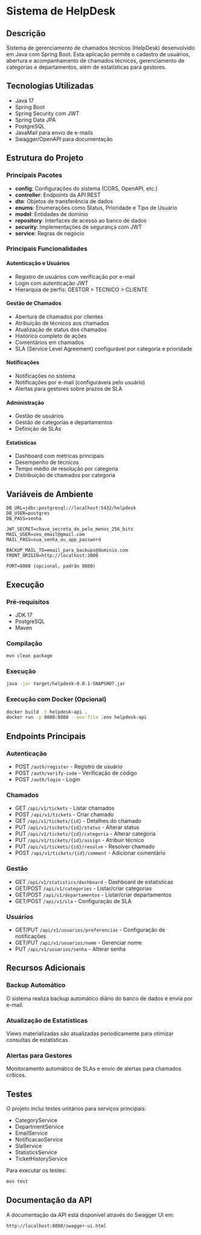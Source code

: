 # Sistema de HelpDesk

## Descrição
Sistema de gerenciamento de chamados técnicos (HelpDesk) desenvolvido em Java com Spring Boot. Esta aplicação permite o cadastro de usuários, abertura e acompanhamento de chamados técnicos, gerenciamento de categorias e departamentos, além de estatísticas para gestores.

## Tecnologias Utilizadas
- Java 17
- Spring Boot
- Spring Security com JWT
- Spring Data JPA
- PostgreSQL
- JavaMail para envio de e-mails
- Swagger/OpenAPI para documentação

## Estrutura do Projeto

### Principais Pacotes
- **config**: Configurações do sistema (CORS, OpenAPI, etc.)
- **controller**: Endpoints da API REST
- **dto**: Objetos de transferência de dados
- **enums**: Enumerações como Status, Prioridade e Tipo de Usuário
- **model**: Entidades de domínio
- **repository**: Interfaces de acesso ao banco de dados
- **security**: Implementações de segurança com JWT
- **service**: Regras de negócio

### Principais Funcionalidades

#### Autenticação e Usuários
- Registro de usuários com verificação por e-mail
- Login com autenticação JWT
- Hierarquia de perfis: GESTOR > TECNICO > CLIENTE

#### Gestão de Chamados
- Abertura de chamados por clientes
- Atribuição de técnicos aos chamados
- Atualização de status dos chamados
- Histórico completo de ações
- Comentários em chamados
- SLA (Service Level Agreement) configurável por categoria e prioridade

#### Notificações
- Notificações no sistema
- Notificações por e-mail (configuráveis pelo usuário)
- Alertas para gestores sobre prazos de SLA

#### Administração
- Gestão de usuários
- Gestão de categorias e departamentos
- Definição de SLAs

#### Estatísticas
- Dashboard com métricas principais
- Desempenho de técnicos
- Tempo médio de resolução por categoria
- Distribuição de chamados por categoria

## Variáveis de Ambiente
```
DB_URL=jdbc:postgresql://localhost:5432/helpdesk
DB_USER=postgres
DB_PASS=senha

JWT_SECRET=chave_secreta_de_pelo_menos_256_bits
MAIL_USER=seu_email@gmail.com
MAIL_PASS=sua_senha_ou_app_password

BACKUP_MAIL_TO=email_para_backups@dominio.com
FRONT_ORIGIN=http://localhost:3000

PORT=8080 (opcional, padrão 8080)
```

## Execução

### Pré-requisitos
- JDK 17
- PostgreSQL
- Maven

### Compilação
```bash
mvn clean package
```

### Execução
```bash
java -jar target/helpdesk-0.0.1-SNAPSHOT.jar
```

### Execução com Docker (Opcional)
```bash
docker build -t helpdesk-api .
docker run -p 8080:8080 --env-file .env helpdesk-api
```

## Endpoints Principais

### Autenticação
- POST `/auth/register` - Registro de usuário
- POST `/auth/verify-code` - Verificação de código
- POST `/auth/login` - Login

### Chamados
- GET `/api/v1/tickets` - Listar chamados
- POST `/api/v1/tickets` - Criar chamado
- GET `/api/v1/tickets/{id}` - Detalhes do chamado
- PUT `/api/v1/tickets/{id}/status` - Alterar status
- PUT `/api/v1/tickets/{id}/categoria` - Alterar categoria
- PUT `/api/v1/tickets/{id}/assign` - Atribuir técnico
- PUT `/api/v1/tickets/{id}/resolve` - Resolver chamado
- POST `/api/v1/tickets/{id}/comment` - Adicionar comentário

### Gestão
- GET `/api/v1/statistics/dashboard` - Dashboard de estatísticas
- GET/POST `/api/v1/categories` - Listar/criar categorias
- GET/POST `/api/v1/departamentos` - Listar/criar departamentos
- GET/POST `/api/v1/sla` - Configuração de SLA

### Usuários
- GET/PUT `/api/v1/usuarios/preferencias` - Configuração de notificações
- GET/PUT `/api/v1/usuarios/nome` - Gerenciar nome
- PUT `/api/v1/usuarios/senha` - Alterar senha

## Recursos Adicionais

### Backup Automático
O sistema realiza backup automático diário do banco de dados e envia por e-mail.

### Atualização de Estatísticas
Views materializadas são atualizadas periodicamente para otimizar consultas de estatísticas.

### Alertas para Gestores
Monitoramento automático de SLAs e envio de alertas para chamados críticos.

## Testes
O projeto inclui testes unitários para serviços principais:
- CategoryService
- DepartmentService
- EmailService
- NotificacaoService
- SlaService
- StatisticsService
- TicketHistoryService

Para executar os testes:
```bash
mvn test
```

## Documentação da API
A documentação da API está disponível através do Swagger UI em:
```
http://localhost:8080/swagger-ui.html
```



